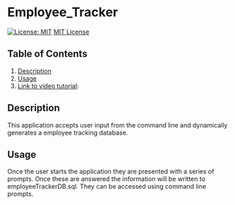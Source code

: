 # Employee_Tracker

[![License: MIT](https://img.shields.io/badge/License-MIT-yellow.svg)](https://opensource.org/licenses/MIT)
[MIT License](https://choosealicense.com/licenses/mit/)

## Table of Contents
1. [Description](#description)
2. [Usage](#usage)
3. [Link to video tutorial](#video_tutorial): 


  
## Description <a name="description"><a/>

This application accepts user input from the command line and dynamically generates a employee tracking database.
## Usage <a name="usage"><a/>

Once the user starts the application they are presented with a series of prompts. Once these are answered the information will be written to employeeTrackerDB.sql. They can be accessed using command line prompts.



